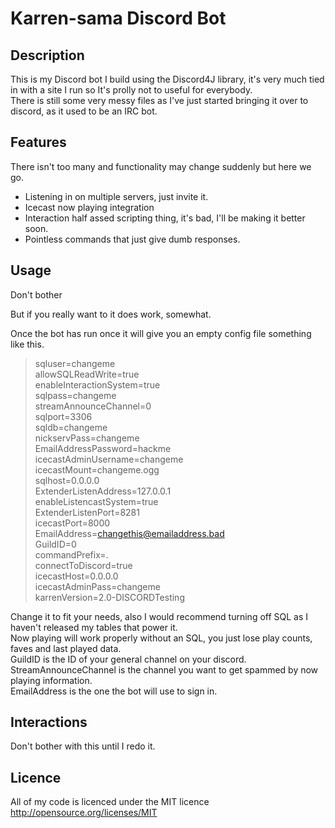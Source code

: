 Karren-sama Discord Bot
==========================

Description
-----------

This is my Discord bot I build using the Discord4J library, it's very much tied in with a site I run so It's prolly not to useful for everybody.<br/>
There is still some very messy files as I've just started bringing it over to discord, as it used to be an IRC bot.

Features
--------

There isn't too many and functionality may change suddenly but here we go.<br/>
* Listening in on multiple servers, just invite it.<br/>
* Icecast now playing integration<br/>
* Interaction half assed scripting thing, it's bad, I'll be making it better soon.<br/>
* Pointless commands that just give dumb responses.<br/>

Usage
-----

Don't bother

But if you really want to it does work, somewhat.

Once the bot has run once it will give you an empty config file something like this.

> sqluser=changeme<br/>
> allowSQLReadWrite=true<br/>
> enableInteractionSystem=true<br/>
> sqlpass=changeme<br/>
> streamAnnounceChannel=0<br/>
> sqlport=3306<br/>
> sqldb=changeme<br/>
> nickservPass=changeme<br/>
> EmailAddressPassword=hackme<br/>
> icecastAdminUsername=changeme<br/>
> icecastMount=changeme.ogg<br/>
> sqlhost=0.0.0.0<br/>
> ExtenderListenAddress=127.0.0.1<br/>
> enableListencastSystem=true<br/>
> ExtenderListenPort=8281<br/>
> icecastPort=8000<br/>
> EmailAddress=changethis@emailaddress.bad<br/>
> GuildID=0<br/>
> commandPrefix=.<br/>
> connectToDiscord=true<br/>
> icecastHost=0.0.0.0<br/>
> icecastAdminPass=changeme<br/>
> karrenVersion=2.0-DISCORDTesting<br/>

Change it to fit your needs, also I would recommend turning off SQL as I haven't released my tables that power it.<br/>
Now playing will work properly without an SQL, you just lose play counts, faves and last played data.<br/>
GuildID is the ID of your general channel on your discord.<br/>
StreamAnnounceChannel is the channel you want to get spammed by now playing information.<br/>
EmailAddress is the one the bot will use to sign in.<br/>

Interactions
------------

Don't bother with this until I redo it.



Licence
-------

All of my code is licenced under the MIT licence<br/>
<a href="http://opensource.org/licenses/MIT">http://opensource.org/licenses/MIT</a>
